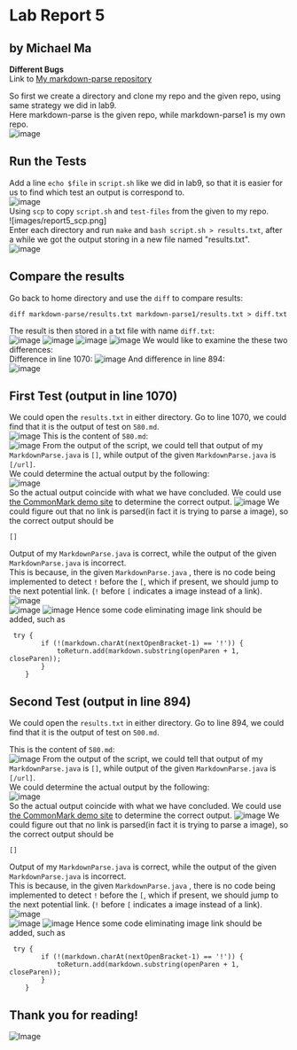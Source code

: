 # Lab Report 5  
## by Michael Ma
**Different Bugs**  
Link to [My markdown-parse repository](https://github.com/Hexachlorocyclohexane3088/markdown-parse1) 

So first we create a directory and clone my repo and the given repo, using same strategy we did in lab9.   
Here markdown-parse is the given repo, while markdown-parse1 is my own repo.     
![image](images/report5_clone_repo.png)
## Run the Tests   
Add a line `echo $file` in `script.sh` like we did in lab9, so that it is easier for us to find which test an output is correspond to.  
![image](images/report5_addContent.png)  
Using `scp` to copy `script.sh` and `test-files` from the given to my repo.  
![images/report5_scp.png]  
Enter each directory and run `make` and `bash script.sh > results.txt`, after a while we got the output storing in a new file named "results.txt".   
![image](images/report5_run_tests.png)
## Compare the results  
Go back to home directory and use the `diff` to compare results:  
```
diff markdown-parse/results.txt markdown-parse1/results.txt > diff.txt 
```
The result is then stored in a txt file with name `diff.txt`:  
![image](images/report5_diff1.png)
![image](images/report5_diff2.png)
![image](images/report5_diff3.png)
![image](images/report5_diff4.png)
We would like to examine the these two differences:  
Difference in line 1070: 
![image](images/report5_diff_in_1070(580).png)
And difference in line 894:  
![image](images/report5_line894.png)

## First Test (output in line 1070)
We could open the `results.txt` in either directory. 
Go to line 1070, we could find that it is the output of test on `580.md`.  
![image](images/report5_line1070.png)
This is the content of `580.md`:  
![image](images/report5_580.png)
From the output of the script, we could tell that output of my `MarkdownParse.java` is `[]`, while output of the given `MarkdownParse.java` is `[/url]`.  
We could determine the actual output by the following:  
![image](images/report5_run_actual_580.png)  
So the actual output coincide with what we have concluded. 
We could use [the CommonMark demo site](https://spec.commonmark.org/dingus/) to determine the correct output. 
![image](images/report5_actualParse_580.png)
We could figure out that no link is parsed(in fact it is trying to parse a image), so the correct output should be 
```
[]
```
Output of my `MarkdownParse.java` is correct, while the output of the given `MarkdownParse.java` is incorrect.  
This is because, in the given `MarkdownParse.java` , there is no code being implemented to detect `!` before the `[`, which if present, we should jump to the next potential link. (`!` before `[` indicates a image instead of a link).  
![image](images/report5_givenCode1.png)  
![image](images/report5_givenCode2.png)
![image](images/report5_givenCode3.png)
Hence some code eliminating image link should be added, such as 
```
 try {
        if (!(markdown.charAt(nextOpenBracket-1) == '!')) {
            toReturn.add(markdown.substring(openParen + 1, closeParen));
        } 
    }
```
## Second Test (output in line 894)  
We could open the `results.txt` in either directory. 
Go to line 894, we could find that it is the output of test on `500.md`.  

This is the content of `580.md`:  
![image](images/report5_580.png)
From the output of the script, we could tell that output of my `MarkdownParse.java` is `[]`, while output of the given `MarkdownParse.java` is `[/url]`.  
We could determine the actual output by the following:  
![image](images/report5_run_actual_580.png)  
So the actual output coincide with what we have concluded. 
We could use [the CommonMark demo site](https://spec.commonmark.org/dingus/) to determine the correct output. 
![image](images/report5_actualParse_580.png)
We could figure out that no link is parsed(in fact it is trying to parse a image), so the correct output should be 
```
[]
```
Output of my `MarkdownParse.java` is correct, while the output of the given `MarkdownParse.java` is incorrect.  
This is because, in the given `MarkdownParse.java` , there is no code being implemented to detect `!` before the `[`, which if present, we should jump to the next potential link. (`!` before `[` indicates a image instead of a link).  
![image](images/report5_givenCode1.png)  
![image](images/report5_givenCode2.png)
![image](images/report5_givenCode3.png)
Hence some code eliminating image link should be added, such as 
```
 try {
        if (!(markdown.charAt(nextOpenBracket-1) == '!')) {
            toReturn.add(markdown.substring(openParen + 1, closeParen));
        } 
    }
```
## Thank you for reading!  
![Image](https://ucsdnews.ucsd.edu/news_uploads/Resized_Geisel_Library_08.31.jpg)   